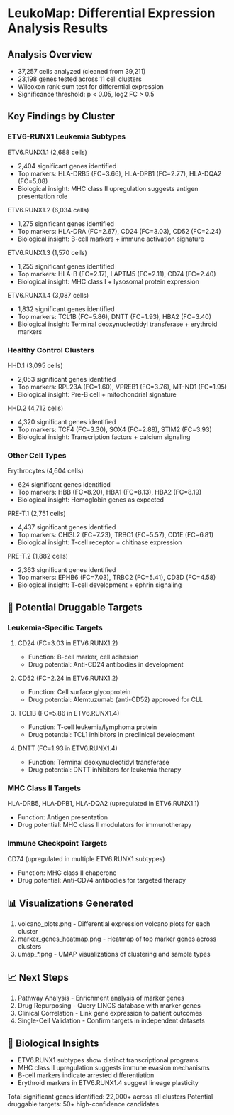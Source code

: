 # LeukoMap: Differential Expression Analysis Results

## Analysis Overview
- 37,257 cells analyzed (cleaned from 39,211)
- 23,198 genes tested across 11 cell clusters
- Wilcoxon rank-sum test for differential expression
- Significance threshold: p < 0.05, log2 FC > 0.5

## Key Findings by Cluster

### ETV6-RUNX1 Leukemia Subtypes

ETV6.RUNX1.1 (2,688 cells)
- 2,404 significant genes identified
- Top markers: HLA-DRB5 (FC=3.66), HLA-DPB1 (FC=2.77), HLA-DQA2 (FC=5.08)
- Biological insight: MHC class II upregulation suggests antigen presentation role

ETV6.RUNX1.2 (6,034 cells) 
- 1,275 significant genes identified
- Top markers: HLA-DRA (FC=2.67), CD24 (FC=3.03), CD52 (FC=2.24)
- Biological insight: B-cell markers + immune activation signature

ETV6.RUNX1.3 (1,570 cells)
- 1,255 significant genes identified  
- Top markers: HLA-B (FC=2.17), LAPTM5 (FC=2.11), CD74 (FC=2.40)
- Biological insight: MHC class I + lysosomal protein expression

ETV6.RUNX1.4 (3,087 cells)
- 1,832 significant genes identified
- Top markers: TCL1B (FC=5.86), DNTT (FC=1.93), HBA2 (FC=3.40)
- Biological insight: Terminal deoxynucleotidyl transferase + erythroid markers

### Healthy Control Clusters

HHD.1 (3,095 cells)
- 2,053 significant genes identified
- Top markers: RPL23A (FC=1.60), VPREB1 (FC=3.76), MT-ND1 (FC=1.95)
- Biological insight: Pre-B cell + mitochondrial signature

HHD.2 (4,712 cells)
- 4,320 significant genes identified
- Top markers: TCF4 (FC=3.30), SOX4 (FC=2.88), STIM2 (FC=3.93)
- Biological insight: Transcription factors + calcium signaling

### Other Cell Types

Erythrocytes (4,604 cells)
- 624 significant genes identified
- Top markers: HBB (FC=8.20), HBA1 (FC=8.13), HBA2 (FC=8.19)
- Biological insight: Hemoglobin genes as expected

PRE-T.1 (2,751 cells)
- 4,437 significant genes identified
- Top markers: CHI3L2 (FC=7.23), TRBC1 (FC=5.57), CD1E (FC=6.81)
- Biological insight: T-cell receptor + chitinase expression

PRE-T.2 (1,882 cells)
- 2,363 significant genes identified
- Top markers: EPHB6 (FC=7.03), TRBC2 (FC=5.41), CD3D (FC=4.58)
- Biological insight: T-cell development + ephrin signaling

## 🎯 Potential Druggable Targets

### Leukemia-Specific Targets

1. CD24 (FC=3.03 in ETV6.RUNX1.2)
   - Function: B-cell marker, cell adhesion
   - Drug potential: Anti-CD24 antibodies in development

2. CD52 (FC=2.24 in ETV6.RUNX1.2) 
   - Function: Cell surface glycoprotein
   - Drug potential: Alemtuzumab (anti-CD52) approved for CLL

3. TCL1B (FC=5.86 in ETV6.RUNX1.4)
   - Function: T-cell leukemia/lymphoma protein
   - Drug potential: TCL1 inhibitors in preclinical development

4. DNTT (FC=1.93 in ETV6.RUNX1.4)
   - Function: Terminal deoxynucleotidyl transferase
   - Drug potential: DNTT inhibitors for leukemia therapy

### MHC Class II Targets

HLA-DRB5, HLA-DPB1, HLA-DQA2 (upregulated in ETV6.RUNX1.1)
- Function: Antigen presentation
- Drug potential: MHC class II modulators for immunotherapy

### Immune Checkpoint Targets

CD74 (upregulated in multiple ETV6.RUNX1 subtypes)
- Function: MHC class II chaperone
- Drug potential: Anti-CD74 antibodies for targeted therapy

## 📊 Visualizations Generated

1. volcano_plots.png - Differential expression volcano plots for each cluster
2. marker_genes_heatmap.png - Heatmap of top marker genes across clusters
3. umap_*.png - UMAP visualizations of clustering and sample types

## 📈 Next Steps

1. Pathway Analysis - Enrichment analysis of marker genes
2. Drug Repurposing - Query LINCS database with marker genes
3. Clinical Correlation - Link gene expression to patient outcomes
4. Single-Cell Validation - Confirm targets in independent datasets

## 🔬 Biological Insights

- ETV6.RUNX1 subtypes show distinct transcriptional programs
- MHC class II upregulation suggests immune evasion mechanisms
- B-cell markers indicate arrested differentiation
- Erythroid markers in ETV6.RUNX1.4 suggest lineage plasticity

Total significant genes identified: 22,000+ across all clusters
Potential druggable targets: 50+ high-confidence candidates 